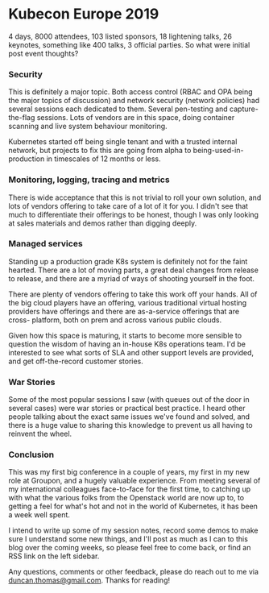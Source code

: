 Kubecon Europe 2019
===================

4 days, 8000 attendees, 103 listed sponsors, 18 lightening talks, 26 keynotes,
something like 400 talks, 3 official parties. So what were initial post event
thoughts?

### Security

This is definitely a major topic. Both access control (RBAC and OPA being the
major topics of discussion) and network security (network policies) had several
sessions each dedicated to them. Several pen-testing and capture-the-flag
sessions. Lots of vendors are in this space, doing container scanning and live
system behaviour monitoring.

Kubernetes started off being single tenant and with a trusted internal network,
but projects to fix this are going from alpha to being-used-in-production in
timescales of 12 months or less.

### Monitoring, logging, tracing and metrics

There is wide acceptance that this is not trivial to roll your own solution,
and lots of vendors offering to take care of a lot of it for you. I didn't
see that much to differentiate their offerings to be honest, though I was only
looking at sales materials and demos rather than digging deeply.

### Managed services

Standing up a production grade K8s system is definitely not for the faint
hearted. There are a lot of moving parts, a great deal changes from release to
release, and there are a myriad of ways of shooting yourself in the foot.

There are plenty of vendors offering to take this work off your hands. All of
the big cloud players have an offering, various traditional virtual hosting
providers have offerings and there are as-a-service offerings that are cross-
platform, both on prem and across various public clouds.

Given how this space is maturing, it starts to become more sensible to question
the wisdom of having an in-house K8s operations team. I'd be interested to see
what sorts of SLA and other support levels are provided, and get off-the-record
customer stories.

### War Stories

Some of the most popular sessions I saw (with queues out of the door in several
cases) were war stories or practical best practice. I heard other people
talking about the exact same issues we've found and solved, and there is a huge
value to sharing this knowledge to prevent us all having to reinvent the wheel.

### Conclusion

This was my first big conference in a couple of years, my first in my new role
at Groupon, and a hugely valuable experience. From meeting several of my
international colleagues face-to-face for the first time, to catching up with
what the various folks from the Openstack world are now up to, to getting a
feel for what's hot and not in the world of Kubernetes, it has been a week well
spent.

I intend to write up some of my session notes, record some demos to make sure
I understand some new things, and I'll post as much as I can to this blog over
the coming weeks, so please feel free to come back, or find an RSS link on the
left sidebar.

Any questions, comments or other feedback, please do reach out to me via
duncan.thomas@gmail.com. Thanks for reading!


